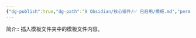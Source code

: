 ```yaml
---
{"dg-publish":true,"dg-path":"9 Obsidian/核心插件/✅ 已启用/模板.md","permalink":"/9 Obsidian/核心插件/✅ 已启用/模板/","created":"2025-07-31","updated":"2025-07-31"}
---
```



简介:: 插入模板文件夹中的模板文件内容。